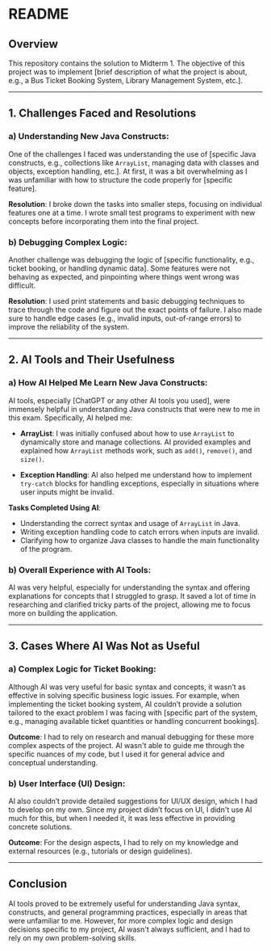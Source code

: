 # README

## Overview
This repository contains the solution to Midterm 1. The objective of this project was to implement [brief description of what the project is about, e.g., a Bus Ticket Booking System, Library Management System, etc.].

---

## 1. Challenges Faced and Resolutions

### a) Understanding New Java Constructs:
One of the challenges I faced was understanding the use of [specific Java constructs, e.g., collections like `ArrayList`, managing data with classes and objects, exception handling, etc.]. At first, it was a bit overwhelming as I was unfamiliar with how to structure the code properly for [specific feature]. 

**Resolution**: I broke down the tasks into smaller steps, focusing on individual features one at a time. I wrote small test programs to experiment with new concepts before incorporating them into the final project.

### b) Debugging Complex Logic:
Another challenge was debugging the logic of [specific functionality, e.g., ticket booking, or handling dynamic data]. Some features were not behaving as expected, and pinpointing where things went wrong was difficult.

**Resolution**: I used print statements and basic debugging techniques to trace through the code and figure out the exact points of failure. I also made sure to handle edge cases (e.g., invalid inputs, out-of-range errors) to improve the reliability of the system.

---

## 2. AI Tools and Their Usefulness

### a) How AI Helped Me Learn New Java Constructs:
AI tools, especially [ChatGPT or any other AI tools you used], were immensely helpful in understanding Java constructs that were new to me in this exam. Specifically, AI helped me:

- **ArrayList**: I was initially confused about how to use `ArrayList` to dynamically store and manage collections. AI provided examples and explained how `ArrayList` methods work, such as `add()`, `remove()`, and `size()`.
  
- **Exception Handling**: AI also helped me understand how to implement `try-catch` blocks for handling exceptions, especially in situations where user inputs might be invalid.

**Tasks Completed Using AI**:
- Understanding the correct syntax and usage of `ArrayList` in Java.
- Writing exception handling code to catch errors when inputs are invalid.
- Clarifying how to organize Java classes to handle the main functionality of the program.

### b) Overall Experience with AI Tools:
AI was very helpful, especially for understanding the syntax and offering explanations for concepts that I struggled to grasp. It saved a lot of time in researching and clarified tricky parts of the project, allowing me to focus more on building the application.

---

## 3. Cases Where AI Was Not as Useful

### a) Complex Logic for Ticket Booking:
Although AI was very useful for basic syntax and concepts, it wasn’t as effective in solving specific business logic issues. For example, when implementing the ticket booking system, AI couldn’t provide a solution tailored to the exact problem I was facing with [specific part of the system, e.g., managing available ticket quantities or handling concurrent bookings].

**Outcome**: I had to rely on research and manual debugging for these more complex aspects of the project. AI wasn't able to guide me through the specific nuances of my code, but I used it for general advice and conceptual understanding.

### b) User Interface (UI) Design:
AI also couldn’t provide detailed suggestions for UI/UX design, which I had to develop on my own. Since my project didn’t focus on UI, I didn't use AI much for this, but when I needed it, it was less effective in providing concrete solutions.

**Outcome**: For the design aspects, I had to rely on my knowledge and external resources (e.g., tutorials or design guidelines).

---

## Conclusion

AI tools proved to be extremely useful for understanding Java syntax, constructs, and general programming practices, especially in areas that were unfamiliar to me. However, for more complex logic and design decisions specific to my project, AI wasn't always sufficient, and I had to rely on my own problem-solving skills.
